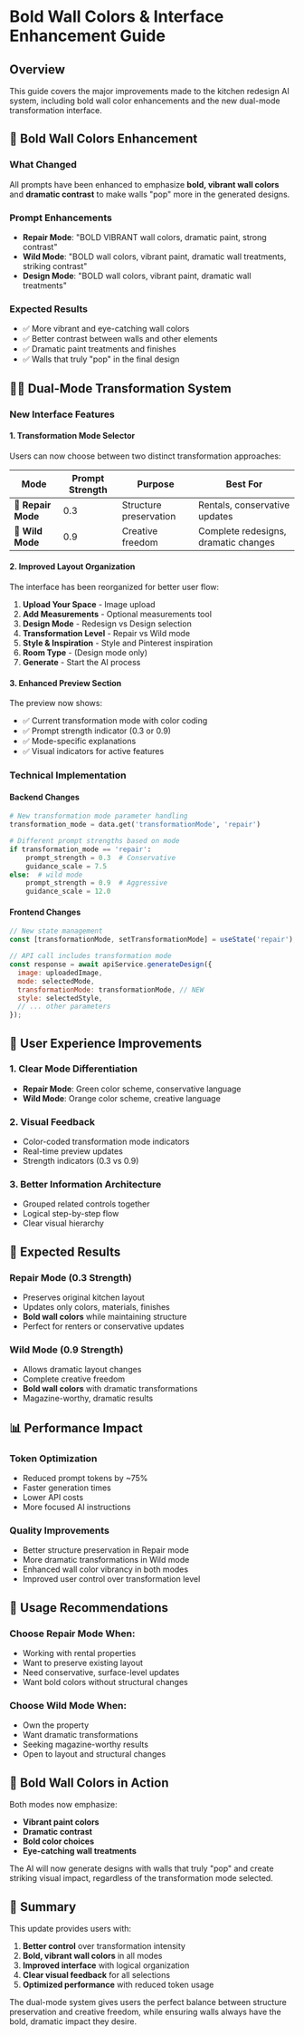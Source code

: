 # Bold Wall Colors & Interface Enhancement Guide

## Overview

This guide covers the major improvements made to the kitchen redesign AI system, including bold wall color enhancements and the new dual-mode transformation interface.

## 🎨 Bold Wall Colors Enhancement

### What Changed
All prompts have been enhanced to emphasize **bold, vibrant wall colors** and **dramatic contrast** to make walls "pop" more in the generated designs.

### Prompt Enhancements
- **Repair Mode**: "BOLD VIBRANT wall colors, dramatic paint, strong contrast"
- **Wild Mode**: "BOLD wall colors, vibrant paint, dramatic wall treatments, striking contrast"
- **Design Mode**: "BOLD wall colors, vibrant paint, dramatic wall treatments"

### Expected Results
- ✅ More vibrant and eye-catching wall colors
- ✅ Better contrast between walls and other elements
- ✅ Dramatic paint treatments and finishes
- ✅ Walls that truly "pop" in the final design

## 🔧🎨 Dual-Mode Transformation System

### New Interface Features

#### **1. Transformation Mode Selector**
Users can now choose between two distinct transformation approaches:

| Mode | Prompt Strength | Purpose | Best For |
|------|----------------|---------|----------|
| **🔧 Repair Mode** | 0.3 | Structure preservation | Rentals, conservative updates |
| **🎨 Wild Mode** | 0.9 | Creative freedom | Complete redesigns, dramatic changes |

#### **2. Improved Layout Organization**
The interface has been reorganized for better user flow:

1. **Upload Your Space** - Image upload
2. **Add Measurements** - Optional measurements tool
3. **Design Mode** - Redesign vs Design selection
4. **Transformation Level** - Repair vs Wild mode
5. **Style & Inspiration** - Style and Pinterest inspiration
6. **Room Type** - (Design mode only)
7. **Generate** - Start the AI process

#### **3. Enhanced Preview Section**
The preview now shows:
- ✅ Current transformation mode with color coding
- ✅ Prompt strength indicator (0.3 or 0.9)
- ✅ Mode-specific explanations
- ✅ Visual indicators for active features

### Technical Implementation

#### **Backend Changes**
```python
# New transformation mode parameter handling
transformation_mode = data.get('transformationMode', 'repair')

# Different prompt strengths based on mode
if transformation_mode == 'repair':
    prompt_strength = 0.3  # Conservative
    guidance_scale = 7.5
else:  # wild mode
    prompt_strength = 0.9  # Aggressive
    guidance_scale = 12.0
```

#### **Frontend Changes**
```javascript
// New state management
const [transformationMode, setTransformationMode] = useState('repair');

// API call includes transformation mode
const response = await apiService.generateDesign({
  image: uploadedImage,
  mode: selectedMode,
  transformationMode: transformationMode, // NEW
  style: selectedStyle,
  // ... other parameters
});
```

## 🎯 User Experience Improvements

### **1. Clear Mode Differentiation**
- **Repair Mode**: Green color scheme, conservative language
- **Wild Mode**: Orange color scheme, creative language

### **2. Visual Feedback**
- Color-coded transformation mode indicators
- Real-time preview updates
- Strength indicators (0.3 vs 0.9)

### **3. Better Information Architecture**
- Grouped related controls together
- Logical step-by-step flow
- Clear visual hierarchy

## 🚀 Expected Results

### **Repair Mode (0.3 Strength)**
- Preserves original kitchen layout
- Updates only colors, materials, finishes
- **Bold wall colors** while maintaining structure
- Perfect for renters or conservative updates

### **Wild Mode (0.9 Strength)**
- Allows dramatic layout changes
- Complete creative freedom
- **Bold wall colors** with dramatic transformations
- Magazine-worthy, dramatic results

## 📊 Performance Impact

### **Token Optimization**
- Reduced prompt tokens by ~75%
- Faster generation times
- Lower API costs
- More focused AI instructions

### **Quality Improvements**
- Better structure preservation in Repair mode
- More dramatic transformations in Wild mode
- Enhanced wall color vibrancy in both modes
- Improved user control over transformation level

## 🔧 Usage Recommendations

### **Choose Repair Mode When:**
- Working with rental properties
- Want to preserve existing layout
- Need conservative, surface-level updates
- Want bold colors without structural changes

### **Choose Wild Mode When:**
- Own the property
- Want dramatic transformations
- Seeking magazine-worthy results
- Open to layout and structural changes

## 🎨 Bold Wall Colors in Action

Both modes now emphasize:
- **Vibrant paint colors**
- **Dramatic contrast**
- **Bold color choices**
- **Eye-catching wall treatments**

The AI will now generate designs with walls that truly "pop" and create striking visual impact, regardless of the transformation mode selected.

## 📝 Summary

This update provides users with:
1. **Better control** over transformation intensity
2. **Bold, vibrant wall colors** in all modes
3. **Improved interface** with logical organization
4. **Clear visual feedback** for all selections
5. **Optimized performance** with reduced token usage

The dual-mode system gives users the perfect balance between structure preservation and creative freedom, while ensuring walls always have the bold, dramatic impact they desire. 